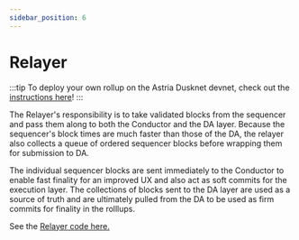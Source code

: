 ```yaml
---
sidebar_position: 6
---
```


# Relayer

:::tip
To deploy your own rollup on the Astria Dusknet devnet, check out the
[instructions here](/docs/running-a-rollup-on-astria-dusknet/overview/)!
:::

The Relayer's responsibility is to take validated blocks from the sequencer and
pass them along to both the Conductor and the DA layer. Because the sequencer's
block times are much faster than those of the DA, the relayer also collects a
queue of ordered sequencer blocks before wrapping them for submission to DA.

The individual sequencer blocks are sent immediately to the Conductor to enable
fast finality for an improved UX and also act as soft commits for the execution
layer. The collections of blocks sent to the DA layer are used as a source of
truth and are ultimately pulled from the DA to be used as firm commits for
finality in the rolllups.

See the [Relayer code
here.](https://github.com/astriaorg/astria/tree/main/crates/astria-sequencer-relayer)
